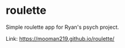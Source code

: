 # roulette
Simple roulette app for Ryan's psych project.

Link: https://mooman219.github.io/roulette/
